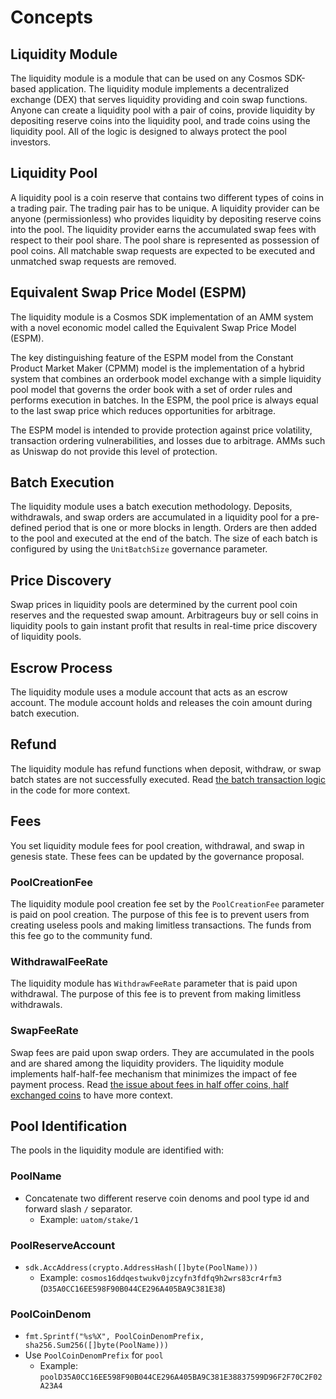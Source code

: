<!-- order: 1 -->

 # Concepts

## Liquidity Module

The liquidity module is a module that can be used on any Cosmos SDK-based application. The liquidity module implements a decentralized exchange (DEX) that serves liquidity providing and coin swap functions. Anyone can create a liquidity pool with a pair of coins, provide liquidity by depositing reserve coins into the liquidity pool, and trade coins using the liquidity pool. All of the logic is designed to always protect the pool investors.

## Liquidity Pool

A liquidity pool is a coin reserve that contains two different types of coins in a trading pair. The trading pair has to be unique. A liquidity provider can be anyone (permissionless) who provides liquidity by depositing reserve coins into the pool. The liquidity provider earns the accumulated swap fees with respect to their pool share. The pool share is represented as possession of pool coins. All matchable swap requests are expected to be executed and unmatched swap requests are removed.
## Equivalent Swap Price Model (ESPM)

The liquidity module is a Cosmos SDK implementation of an AMM system with a novel economic model called the Equivalent Swap Price Model (ESPM).

The key distinguishing feature of the ESPM model from the Constant Product Market Maker (CPMM) model is the implementation of a hybrid system that combines an orderbook model exchange with a simple liquidity pool model that governs the order book with a set of order rules and performs execution in batches. In the ESPM, the pool price is always equal to the last swap price which reduces opportunities for arbitrage.

The ESPM model is intended to provide protection against price volatility, transaction ordering vulnerabilities, and losses due to arbitrage. AMMs such as Uniswap do not provide this level of protection.

## Batch Execution

The liquidity module uses a batch execution methodology. Deposits, withdrawals, and swap orders are accumulated in a liquidity pool for a pre-defined period that is one or more blocks in length. Orders are then added to the pool and executed at the end of the batch. The size of each batch is configured by using the `UnitBatchSize` governance parameter.

## Price Discovery

Swap prices in liquidity pools are determined by the current pool coin reserves and the requested swap amount. Arbitrageurs buy or sell coins in liquidity pools to gain instant profit that results in real-time price discovery of liquidity pools.

## Escrow Process

The liquidity module uses a module account that acts as an escrow account. The module account holds and releases the coin amount during batch execution.

## Refund 

The liquidity module has refund functions when deposit, withdraw, or swap batch states are not successfully executed.
Read [the batch transaction logic](https://github.com/oracleNetworkProtocol/liquidity/blob/e8ab2f4d75079157d008eba9f310b199573eed28/x/liquidity/keeper/batch.go#L83-L127) in the code for more context.
## Fees

You set liquidity module fees for pool creation, withdrawal, and swap in genesis state. These fees can be updated by the governance proposal.
### PoolCreationFee

The liquidity module pool creation fee set by the `PoolCreationFee` parameter is paid on pool creation. The purpose of this fee is to prevent users from creating useless pools and making limitless transactions. The funds from this fee go to the community fund.
### WithdrawalFeeRate

The liquidity module has `WithdrawFeeRate` parameter that is paid upon withdrawal. The purpose of this fee is to prevent from making limitless withdrawals.

### SwapFeeRate

Swap fees are paid upon swap orders. They are accumulated in the pools and are shared among the liquidity providers. The liquidity module implements half-half-fee mechanism that minimizes the impact of fee payment process. Read [the issue about fees in half offer coins, half exchanged coins](https://github.com/oracleNetworkProtocol/liquidity/issues/41) to have more context.
## Pool Identification

The pools in the liquidity module are identified with:
### PoolName

- Concatenate two different reserve coin denoms and pool type id and forward slash `/` separator. 
  - Example: `uatom/stake/1`
### PoolReserveAccount

- `sdk.AccAddress(crypto.AddressHash([]byte(PoolName)))`
  - Example: `cosmos16ddqestwukv0jzcyfn3fdfq9h2wrs83cr4rfm3` (`D35A0CC16EE598F90B044CE296A405BA9C381E38`)
### PoolCoinDenom

- `fmt.Sprintf("%s%X", PoolCoinDenomPrefix, sha256.Sum256([]byte(PoolName)))`
- Use `PoolCoinDenomPrefix` for `pool`
  - Example: `poolD35A0CC16EE598F90B044CE296A405BA9C381E38837599D96F2F70C2F02A23A4`



